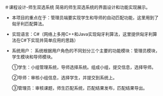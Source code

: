 ＃课程设计-师生双选系统
简易的师生双选系统的界面设计和功能实现展示。

* 本项目的重点在于：管理员端要实现学生和导师的自动匹配功能，这里用到了匈牙利匹配算法。

* 实现语言：C#（网络上多用C++和Java实现匈牙利算法，这里提供匈牙利算法在C#下实现并简单应用的思路）

* 系统用户：
  系统根据用户角色的不同划分三个主要的功能模块：管理员模块，学生模块和导师模块。
  
  ①学生：小组管理系统，导师选择系统。组成小组，提交信息，选择导师。
  
  ②导师：审核小组信息，选择学生，并提交到系统上。
  
  ③管理员：审核课题，师生匹配系统，匹配结果发布，匹配结果导出。



